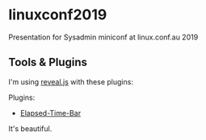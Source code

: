 # linuxconf2019
Presentation for Sysadmin miniconf at linux.conf.au 2019

## Tools & Plugins

I'm using [reveal.js](https://github.com/hakimel/reveal.js) with these plugins:

Plugins:
* [Elapsed-Time-Bar](https://github.com/tkrkt/reveal.js-elapsed-time-bar) 
 
It's beautiful.